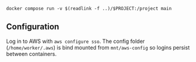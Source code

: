 ```
docker compose run -v $(readlink -f ..)/$PROJECT:/project main
```

Configuration
-------------

Log in to AWS with `aws configure sso`. The config folder (`/home/worker/.aws`) is bind mounted from `mnt/aws-config` so logins persist between containers.